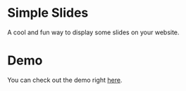 # Simple Slides
A cool and fun way to display some slides on your website.

# Demo
You can check out the demo right [here](https://vanjazeli.github.io/simple-slides/).
